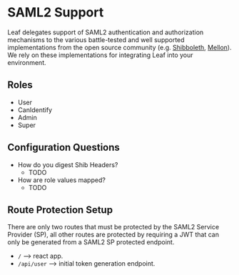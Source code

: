 # SAML2 Support

Leaf delegates support of SAML2 authentication and authorization mechanisms to the various battle-tested and well supported implementations from the open source community (e.g. [Shibboleth](https://wiki.shibboleth.net/confluence/display/SP3/Home), [Mellon](https://github.com/Uninett/mod_auth_mellon)). We rely on these implementations for integrating Leaf into your environment.

## Roles
- User
- CanIdentify
- Admin
- Super

## Configuration Questions
- How do you digest Shib Headers?
  - TODO
- How are role values mapped?
  - TODO

## Route Protection Setup
There are only two routes that must be protected by the SAML2 Service Provider (SP), all other routes are protected by requiring a JWT that can only be generated from a SAML2 SP protected endpoint.
- `/` --> react app.
- `/api/user` --> initial token generation endpoint.
